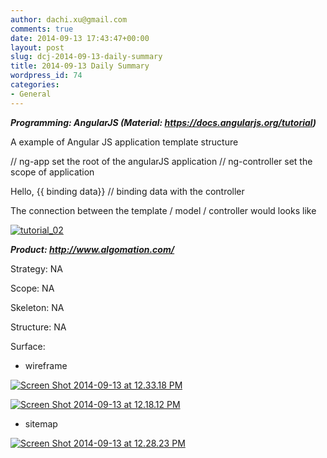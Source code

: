 ```yaml
---
author: dachi.xu@gmail.com
comments: true
date: 2014-09-13 17:43:47+00:00
layout: post
slug: dcj-2014-09-13-daily-summary
title: 2014-09-13 Daily Summary
wordpress_id: 74
categories:
- General
---
```


_**Programming: AngularJS (Material: https://docs.angularjs.org/tutorial)**_

A example of Angular JS application template structure

<html ng-app="appName"> // ng-app set the root of the angularJS application

<head></head>

<body ng-controller="controllerName"> // ng-controller set the scope of application

<div ng-repeat="">

<p>Hello, {{ binding data}} // binding data with the controller

</div>

</body>

</html>

The connection between the template / model / controller would looks like

[![tutorial_02](http://dachicj.com/wp-content/uploads/2014/09/tutorial_02-300x182.png)](http://dachicj.com/wp-content/uploads/2014/09/tutorial_02.png)



_**Product: http://www.algomation.com/**_

Strategy: NA

Scope: NA

Skeleton: NA

Structure: NA

Surface:



	
  * wireframe


[![Screen Shot 2014-09-13 at 12.33.18 PM](http://dachicj.com/wp-content/uploads/2014/09/Screen-Shot-2014-09-13-at-12.33.18-PM-300x202.png)](http://dachicj.com/wp-content/uploads/2014/09/Screen-Shot-2014-09-13-at-12.33.18-PM.png)

[![Screen Shot 2014-09-13 at 12.18.12 PM](http://dachicj.com/wp-content/uploads/2014/09/Screen-Shot-2014-09-13-at-12.18.12-PM-300x203.png)](http://dachicj.com/wp-content/uploads/2014/09/Screen-Shot-2014-09-13-at-12.18.12-PM.png)







	
  * sitemap


[![Screen Shot 2014-09-13 at 12.28.23 PM](http://dachicj.com/wp-content/uploads/2014/09/Screen-Shot-2014-09-13-at-12.28.23-PM-300x242.png)](http://dachicj.com/wp-content/uploads/2014/09/Screen-Shot-2014-09-13-at-12.18.12-PM.png)
